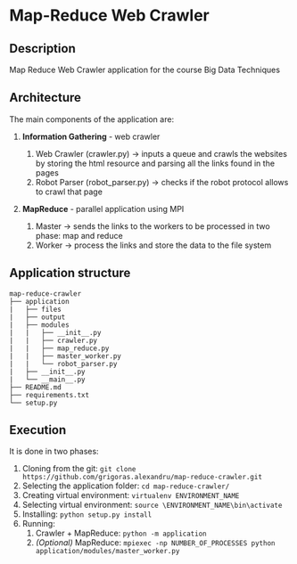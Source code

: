 # Map-Reduce Web Crawler

## Description
Map Reduce Web Crawler application for the course Big Data Techniques

## Architecture
The main components of the application are:

1. <b>Information Gathering</b> - web crawler
    1. Web Crawler (crawler.py) -> inputs a queue and crawls the websites by storing the html resource and parsing all the links found in the pages
    1. Robot Parser (robot_parser.py) -> checks if the robot protocol allows to crawl that page 

1. <b>MapReduce</b> - parallel application using MPI
    1. Master -> sends the links to the workers to be processed in two phase: map and reduce
    1. Worker -> process the links and store the data to the file system
    
## Application structure
```
map-reduce-crawler
├── application
|   ├── files
|   ├── output
|   ├── modules
|   |   ├── __init__.py
|   |   ├── crawler.py
|   |   ├── map_reduce.py
|   |   ├── master_worker.py
|   |   └── robot_parser.py
|   ├── __init__.py
|   └── __main__.py
├── README.md
├── requirements.txt
└── setup.py
```

## Execution
It is done in two phases:

1. Cloning from the git: `git clone https://github.com/grigoras.alexandru/map-reduce-crawler.git`
1. Selecting the application folder: `cd map-reduce-crawler/`
1. Creating virtual environment: `virtualenv ENVIRONMENT_NAME`
1. Selecting virtual environment: `source \ENVIRONMENT_NAME\bin\activate`
1. Installing: `python setup.py install`
1. Running:
    1. Crawler + MapReduce: `python -m application`
    1. <i>(Optional)</i> MapReduce: `mpiexec -np NUMBER_OF_PROCESSES python application/modules/master_worker.py`
